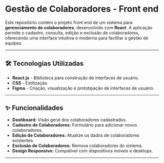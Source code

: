 # Gestão de Colaboradores - Front end

Este repositório contém o projeto front end de um sistema para **gerenciamento de colaboradores**, desenvolvido com **React**. A aplicação permite o cadastro, consulta, edição e exclusão de colaboradores, oferecendo uma interface intuitiva e moderna para facilitar a gestão de equipes.

---

## 🛠️ Tecnologias Utilizadas

- **React.js** - Biblioteca para construção de interfaces de usuário.
- **CSS** - Estilização.
- **Figma** - Criação, visualização e prototipação de interfaces de usuário.

---

## ✨ Funcionalidades

- **Dashboard:** Visão geral dos colaboradores cadastrados.
- **Cadastro de Colaboradores:** Formulário para adicionar novos colaboradores.
- **Edição de Colaboradores:** Atualize os dados de colaboradores existentes.
- **Exclusão de Colaboradores:** Remova colaboradores do sistema.
- **Design Responsivo:** Compatível com dispositivos móveis e desktops.

---

